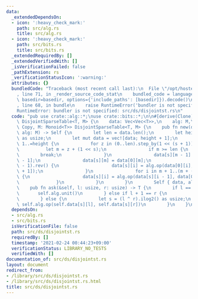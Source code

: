 ```yaml
---
data:
  _extendedDependsOn:
  - icon: ':heavy_check_mark:'
    path: src/alg.rs
    title: src/alg.rs
  - icon: ':heavy_check_mark:'
    path: src/bits.rs
    title: src/bits.rs
  _extendedRequiredBy: []
  _extendedVerifiedWith: []
  _isVerificationFailed: false
  _pathExtension: rs
  _verificationStatusIcon: ':warning:'
  attributes: {}
  bundledCode: "Traceback (most recent call last):\n  File \"/opt/hostedtoolcache/Python/3.9.4/x64/lib/python3.9/site-packages/onlinejudge_verify/documentation/build.py\"\
    , line 71, in _render_source_code_stat\n    bundled_code = language.bundle(stat.path,\
    \ basedir=basedir, options={'include_paths': [basedir]}).decode()\n  File \"/opt/hostedtoolcache/Python/3.9.4/x64/lib/python3.9/site-packages/onlinejudge_verify/languages/user_defined.py\"\
    , line 68, in bundle\n    raise RuntimeError('bundler is not specified: {}'.format(path.as_posix()))\n\
    RuntimeError: bundler is not specified: src/ds/disjointst.rs\n"
  code: "pub use crate::alg::*;\nuse crate::bits::*;\n\n#[derive(Clone)]\npub struct\
    \ DisjointSparseTable<T, M> {\n    data: Vec<Vec<T>>,\n    alg: M,\n}\n\nimpl<T:\
    \ Copy, M: Monoid<T>> DisjointSparseTable<T, M> {\n    pub fn new(data: Vec<T>,\
    \ alg: M) -> Self {\n        let len = data.len();\n        let height = len.ilog2()\
    \ as usize;\n        let mut data = vec![data; height + 1];\n        for s in\
    \ 1..=height {\n            for z in (0..len).step_by(1 << (s + 1)) {\n      \
    \          let m = z + (1 << s);\n                if m >= len {\n            \
    \        break;\n                }\n                data[s][m - 1] = data[0][m\
    \ - 1];\n                data[s][m] = data[0][m];\n                for i in (z..m\
    \ - 1).rev() {\n                    data[s][i] = alg.op(data[0][i], data[s][i\
    \ + 1]);\n                }\n                for i in m + 1..(m + (1 << s)).min(len)\
    \ {\n                    data[s][i] = alg.op(data[s][i - 1], data[0][i]);\n  \
    \              }\n            }\n        }\n        Self { data, alg }\n    }\n\
    \    pub fn ask(&self, l: usize, r: usize) -> T {\n        if l == r {\n     \
    \       self.alg.unit()\n        } else if l + 1 == r {\n            self.data[0][l]\n\
    \        } else {\n            let s = (l ^ r).ilog2() as usize;\n           \
    \ self.alg.op(self.data[s][l], self.data[s][r])\n        }\n    }\n}\n"
  dependsOn:
  - src/alg.rs
  - src/bits.rs
  isVerificationFile: false
  path: src/ds/disjointst.rs
  requiredBy: []
  timestamp: '2021-02-24 00:44:23+09:00'
  verificationStatus: LIBRARY_NO_TESTS
  verifiedWith: []
documentation_of: src/ds/disjointst.rs
layout: document
redirect_from:
- /library/src/ds/disjointst.rs
- /library/src/ds/disjointst.rs.html
title: src/ds/disjointst.rs
---
```

